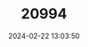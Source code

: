 ---
title: "20994"
category: "Stygobromus longipes"
draft: false
date: 2024-02-22 13:03:50
languages:
  English: ["Long-legged Cave Amphipod"]
---